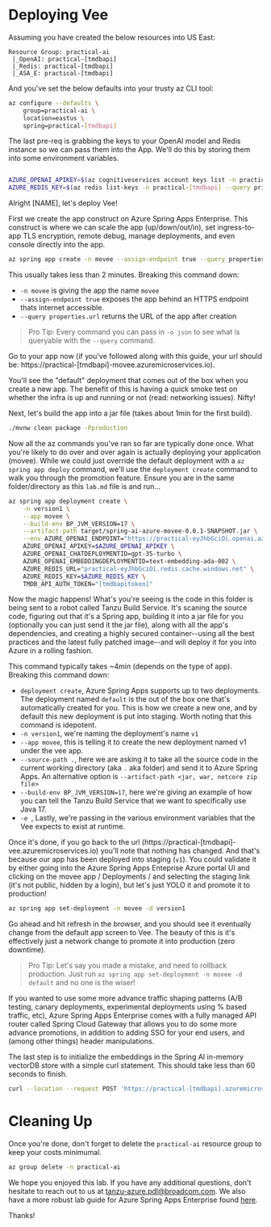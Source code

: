 
# Deploying Vee

Assuming you have created the below resources into US East:
```
Resource Group: practical-ai
 |_OpenAI: practical-[tmdbapi]
 |_Redis: practical-[tmdbapi]
 |_ASA_E: practical-[tmdbapi]
```

And you've set the below defaults into your trusty az CLI tool:
```bash
az configure --defaults \
    group=practical-ai \
    location=eastus \
    spring=practical-[tmdbapi]
```

The last pre-req is grabbing the keys to your OpenAI model and Redis instance so we can pass them into the App. We'll do this by storing them into some environment variables.
```bash

AZURE_OPENAI_APIKEY=$(az cognitiveservices account keys list -n practical-[tmdbapi] --query key1 -o tsv)
AZURE_REDIS_KEY=$(az redis list-keys -n practical-[tmdbapi] --query primaryKey -o tsv)

```

Alright [NAME], let's deploy Vee!

First we create the app construct on Azure Spring Apps Enterprise. This construct is where we can scale the app (up/down/out/in), set ingress-to-app TLS encryption, remote debug, manage deployments, and even console directly into the app.
```bash
az spring app create -n movee --assign-endpoint true --query properties.url --cpu 2 --memory 4Gi
```

This usually takes less than 2 minutes. Breaking this command down:
- `-n movee` is giving the app the name `movee`
- `--assign-endpoint true` exposes the app behind an HTTPS endpoint thats internet accessible.
- `--query properties.url` returns the URL of the app after creation

> Pro Tip: Every command you can pass in `-o json` to see what is queryable with the `--query` command.

Go to your app now (if you've followed along with this guide, your url should be: https://practical-[tmdbapi]-movee.azuremicroservices.io).

You'll see the "default" deployment that comes out of the box when you create a new app. The benefit of this is having a quick smoke test on whether the infra is up and running or not (read: networking issues). Nifty!

Next, let's build the app into a jar file (takes about 1min for the first build).

```bash
./mvnw clean package -Pproduction
```

Now all the az commands you've ran so far are typically done once. What you're likely to do over and over again is actually deploying your application (movee). While we could just override the default deployment with a `az spring app deploy` command, we'll use the `deployment create` command to walk you through the promotion feature. Ensure you are in the same folder/directory as this `lab.md` file is and run...

```bash
az spring app deployment create \
    -n version1 \
    --app movee \
    --build-env BP_JVM_VERSION=17 \
    --artifact-path target/spring-ai-azure-movee-0.0.1-SNAPSHOT.jar \
    --env AZURE_OPENAI_ENDPOINT="https://practical-eyJhbGciOi.openai.azure.com/" \
    AZURE_OPENAI_APIKEY=$AZURE_OPENAI_APIKEY \
    AZURE_OPENAI_CHATDEPLOYMENTID=gpt-35-turbo \
    AZURE_OPENAI_EMBEDDINGDEPLOYMENTID=text-embedding-ada-002 \
    AZURE_REDIS_URL="practical-eyJhbGciOi.redis.cache.windows.net" \
    AZURE_REDIS_KEY=$AZURE_REDIS_KEY \
    TMDB_API_AUTH_TOKEN="[tmdbapitoken]"
```
Now the magic happens! What's you're seeing is the code in this folder is being sent to a robot called Tanzu Build Service. It's scaning the source code, figuring out that it's a Spring app, building it into a jar file for you (optionally you can just send it the jar file), along with all the app's dependencies, and creating a highly secured container--using all the best practices and the latest fully patched image--and will deploy it for you into Azure in a rolling fashion.

This command typically takes ~4min (depends on the type of app). Breaking this command down:
- `deployment create`, Azure Spring Apps supports up to two deployments. The deployment named `default` is the out of the box one that's automatically created for you. This is how we create a new one, and by default this new deployment is put into staging. Worth noting that this command is idepotent.
- `-n version1`, we're naming the deployment's name `v1`
- `--app movee`, this is telling it to create the new deployment named v1 under the vee app.
- `--source-path .`, here we are asking it to take all the source code in the current working directory (aka `.` aka folder) and send it to Azure Spring Apps. An alternative option is `--artifact-path <jar, war, netcore zip file>`
- `--build-env BP_JVM_VERSION=17`, here we're giving an example of how you can tell the Tanzu Build Service that we want to specifically use Java 17.
- `-e `, Lastly, we're passing in the various environment variables that the Vee expects to exist at runtime.

Once it's done, if you go back to the url (https://practical-[tmdbapi]-vee.azuremicroservices.io) you'll note that nothing has changed. And that's because our app has been deployed into staging (`v1`). You could validate it by either going into the Azure Spring Apps Enteprise Azure portal UI and clicking on the movee app / Deployments / and selecting the staging link (it's not public, hidden by a login), but let's just YOLO it and promote it to production!

```bash
az spring app set-deployment -n movee -d version1
```

Go ahead and hit refresh in the browser, and you should see it eventually change from the default app screen to Vee. The beauty of this is it's effectively just a network change to promote it into production (zero downtime).

> Pro Tip: Let's say you made a mistake, and need to rollback production. Just run `az spring app set-deployment -n movee -d default` and no one is the wiser!

If you wanted to use some more advance traffic shaping patterns (A/B testing, canary deployments, experimental deployments using % based traffic, etc), Azure Spring Apps Enterprise comes with a fully managed API router called Spring Cloud Gateway that allows you to do some more advance promotions, in addition to adding SSO for your end users, and (among other things) header manipulations.

The last step is to initialize the embeddings in the Spring AI in-memory vectorDB store with a simple curl statement. This should take less than 60 seconds to finish.

```bash
curl --location --request POST 'https://practical-[tmdbapi].azuremicroservices.io/actuator/store-embeddings'
```

# Cleaning Up

Once you're done, don't forget to delete the `practical-ai` resource group to keep your costs minimumal.

```bash
az group delete -n practical-ai
```

We hope you enjoyed this lab. If you have any additional questions, don't hesitate to reach out to us at tanzu-azure.pdl@broadcom.com. We also have a more robust lab guide for Azure Spring Apps Enterprise found [here](https://github.com/Azure-Samples/acme-fitness-store/tree/Azure).

Thanks!

